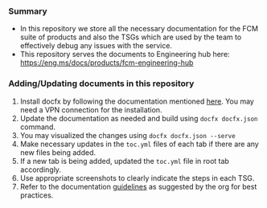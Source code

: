 ### Summary
- In this repository we store all the necessary documentation for the FCM suite of products and also the TSGs which are used by the team to effectively debug any issues with the service.
- This repository serves the documents to Engineering hub here: https://eng.ms/docs/products/fcm-engineering-hub

### Adding/Updating documents in this repository

1. Install docfx by following the documentation mentioned [here](aka.ms/docfx). You may need a VPN connection for the installation.
1. Update the documentation as needed and build using `docfx docfx.json` command.
1. You may visualized the changes using `docfx docfx.json --serve`
1. Make necessary updates in the `toc.yml` files of each tab if there are any new files being added.
1. If a new tab is being added, updated the `toc.yml` file in root tab accordingly.
1. Use appropriate screenshots to clearly indicate the steps in each TSG.
1. Refer to the documentation [guidelines](https://eng.ms/docs/cloud-ai-platform/azure-core/azure-core-docs/development-cycle/guidelines/documentation-guidelines) as suggested by the org for best practices.

